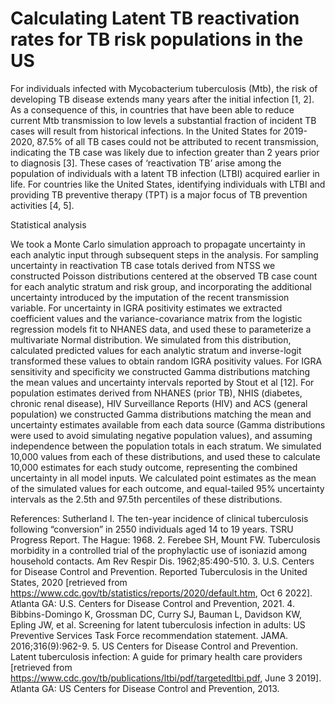 
# Calculating Latent TB reactivation rates for TB risk populations in the US


For individuals infected with Mycobacterium tuberculosis (Mtb), the risk of developing TB disease extends many years after the initial infection [1, 2]. As a consequence of this, in countries that have been able to reduce current Mtb transmission to low levels a substantial fraction of incident TB cases will result from historical infections. In the United States for 2019-2020, 87.5% of all TB cases could not be attributed to recent transmission, indicating the TB case was likely due to infection greater than 2 years prior to diagnosis [3].  These cases of ‘reactivation TB’ arise among the population of individuals with a latent TB infection (LTBI) acquired earlier in life. For countries like the United States, identifying individuals with LTBI and providing TB preventive therapy (TPT) is a major focus of TB prevention activities [4, 5].

Statistical analysis

We took a Monte Carlo simulation approach to propagate uncertainty in each analytic input through subsequent steps in the analysis. For sampling uncertainty in reactivation TB case totals derived from NTSS we constructed Poisson distributions centered at the observed TB case count for each analytic stratum and risk group, and incorporating the additional uncertainty introduced by the imputation of the recent transmission variable. For uncertainty in IGRA positivity estimates we extracted coefficient values and the variance-covariance matrix from the logistic regression models fit to NHANES data, and used these to parameterize a multivariate Normal distribution. We simulated from this distribution, calculated predicted values for each analytic stratum and inverse-logit transformed these values to obtain random IGRA positivity values. For IGRA sensitivity and specificity we constructed Gamma distributions matching the mean values and uncertainty intervals reported by Stout et al [12]. For population estimates derived from NHANES (prior TB), NHIS (diabetes, chronic renal disease), HIV Surveillance Reports (HIV) and ACS (general population) we constructed Gamma distributions matching the mean and uncertainty estimates available from each data source (Gamma distributions were used to avoid simulating negative population values), and assuming independence between the population totals in each stratum. We simulated 10,000 values from each of these distributions, and used these to calculate 10,000 estimates for each study outcome, representing the combined uncertainty in all model inputs. We calculated point estimates as the mean of the simulated values for each outcome, and equal-tailed 95% uncertainty intervals as the 2.5th and 97.5th percentiles of these distributions.


References: 
	Sutherland I. The ten-year incidence of clinical tuberculosis following “conversion” in 2550 individuals aged 14 to 19 years. TSRU Progress Report. The Hague: 1968.
2.	Ferebee SH, Mount FW. Tuberculosis morbidity in a controlled trial of the prophylactic use of isoniazid among household contacts. Am Rev Respir Dis. 1962;85:490-510.
3.	U.S. Centers for Disease Control and Prevention. Reported Tuberculosis in the United States, 2020 [retrieved from https://www.cdc.gov/tb/statistics/reports/2020/default.htm, Oct 6 2022]. Atlanta GA: U.S. Centers for Disease Control and Prevention, 2021.
4.	Bibbins-Domingo K, Grossman DC, Curry SJ, Bauman L, Davidson KW, Epling JW, et al. Screening for latent tuberculosis infection in adults: US Preventive Services Task Force recommendation statement. JAMA. 2016;316(9):962-9.
5.	US Centers for Disease Control and Prevention. Latent tuberculosis infection: A guide for primary health care providers [retrieved from https://www.cdc.gov/tb/publications/ltbi/pdf/targetedltbi.pdf, June 3 2019]. Atlanta GA: US Centers for Disease Control and Prevention, 2013.

